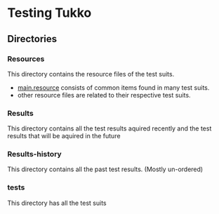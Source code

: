 # Testing Tukko

## Directories

### Resources

This directory contains the resource files of the test suits. 

- [main.resource](resources/main.resource) consists of common items found in many test suits.
- other resource files are related to their respective test suits.

### Results

This directory contains all the test results aquired recently and the test results that will be aquired in the future

### Results-history

This directory contains all the past test results. (Mostly un-ordered)

### tests

This directory has all the test suits